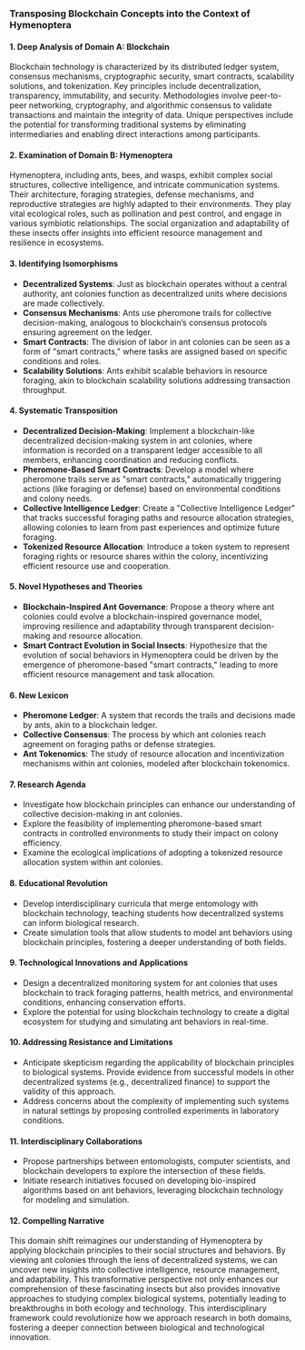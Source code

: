 ### Transposing Blockchain Concepts into the Context of Hymenoptera

#### 1. Deep Analysis of Domain A: Blockchain
Blockchain technology is characterized by its distributed ledger system, consensus mechanisms, cryptographic security, smart contracts, scalability solutions, and tokenization. Key principles include decentralization, transparency, immutability, and security. Methodologies involve peer-to-peer networking, cryptography, and algorithmic consensus to validate transactions and maintain the integrity of data. Unique perspectives include the potential for transforming traditional systems by eliminating intermediaries and enabling direct interactions among participants.

#### 2. Examination of Domain B: Hymenoptera
Hymenoptera, including ants, bees, and wasps, exhibit complex social structures, collective intelligence, and intricate communication systems. Their architecture, foraging strategies, defense mechanisms, and reproductive strategies are highly adapted to their environments. They play vital ecological roles, such as pollination and pest control, and engage in various symbiotic relationships. The social organization and adaptability of these insects offer insights into efficient resource management and resilience in ecosystems.

#### 3. Identifying Isomorphisms
- **Decentralized Systems**: Just as blockchain operates without a central authority, ant colonies function as decentralized units where decisions are made collectively.
- **Consensus Mechanisms**: Ants use pheromone trails for collective decision-making, analogous to blockchain’s consensus protocols ensuring agreement on the ledger.
- **Smart Contracts**: The division of labor in ant colonies can be seen as a form of "smart contracts," where tasks are assigned based on specific conditions and roles.
- **Scalability Solutions**: Ants exhibit scalable behaviors in resource foraging, akin to blockchain scalability solutions addressing transaction throughput.

#### 4. Systematic Transposition
- **Decentralized Decision-Making**: Implement a blockchain-like decentralized decision-making system in ant colonies, where information is recorded on a transparent ledger accessible to all members, enhancing coordination and reducing conflicts.
- **Pheromone-Based Smart Contracts**: Develop a model where pheromone trails serve as "smart contracts," automatically triggering actions (like foraging or defense) based on environmental conditions and colony needs.
- **Collective Intelligence Ledger**: Create a "Collective Intelligence Ledger" that tracks successful foraging paths and resource allocation strategies, allowing colonies to learn from past experiences and optimize future foraging.
- **Tokenized Resource Allocation**: Introduce a token system to represent foraging rights or resource shares within the colony, incentivizing efficient resource use and cooperation.

#### 5. Novel Hypotheses and Theories
- **Blockchain-Inspired Ant Governance**: Propose a theory where ant colonies could evolve a blockchain-inspired governance model, improving resilience and adaptability through transparent decision-making and resource allocation.
- **Smart Contract Evolution in Social Insects**: Hypothesize that the evolution of social behaviors in Hymenoptera could be driven by the emergence of pheromone-based "smart contracts," leading to more efficient resource management and task allocation.

#### 6. New Lexicon
- **Pheromone Ledger**: A system that records the trails and decisions made by ants, akin to a blockchain ledger.
- **Collective Consensus**: The process by which ant colonies reach agreement on foraging paths or defense strategies.
- **Ant Tokenomics**: The study of resource allocation and incentivization mechanisms within ant colonies, modeled after blockchain tokenomics.

#### 7. Research Agenda
- Investigate how blockchain principles can enhance our understanding of collective decision-making in ant colonies.
- Explore the feasibility of implementing pheromone-based smart contracts in controlled environments to study their impact on colony efficiency.
- Examine the ecological implications of adopting a tokenized resource allocation system within ant colonies.

#### 8. Educational Revolution
- Develop interdisciplinary curricula that merge entomology with blockchain technology, teaching students how decentralized systems can inform biological research.
- Create simulation tools that allow students to model ant behaviors using blockchain principles, fostering a deeper understanding of both fields.

#### 9. Technological Innovations and Applications
- Design a decentralized monitoring system for ant colonies that uses blockchain to track foraging patterns, health metrics, and environmental conditions, enhancing conservation efforts.
- Explore the potential for using blockchain technology to create a digital ecosystem for studying and simulating ant behaviors in real-time.

#### 10. Addressing Resistance and Limitations
- Anticipate skepticism regarding the applicability of blockchain principles to biological systems. Provide evidence from successful models in other decentralized systems (e.g., decentralized finance) to support the validity of this approach.
- Address concerns about the complexity of implementing such systems in natural settings by proposing controlled experiments in laboratory conditions.

#### 11. Interdisciplinary Collaborations
- Propose partnerships between entomologists, computer scientists, and blockchain developers to explore the intersection of these fields.
- Initiate research initiatives focused on developing bio-inspired algorithms based on ant behaviors, leveraging blockchain technology for modeling and simulation.

#### 12. Compelling Narrative
This domain shift reimagines our understanding of Hymenoptera by applying blockchain principles to their social structures and behaviors. By viewing ant colonies through the lens of decentralized systems, we can uncover new insights into collective intelligence, resource management, and adaptability. This transformative perspective not only enhances our comprehension of these fascinating insects but also provides innovative approaches to studying complex biological systems, potentially leading to breakthroughs in both ecology and technology. This interdisciplinary framework could revolutionize how we approach research in both domains, fostering a deeper connection between biological and technological innovation.